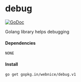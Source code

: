 # debug

[![GoDoc](https://godoc.org/github.com/webnice/debug?status.svg)](https://godoc.org/github.com/webnice/debug)

Golang library helps debugging

#### Dependencies

	NONE

#### Install
```bash
go get gopkg.in/webnice/debug.v1
```
